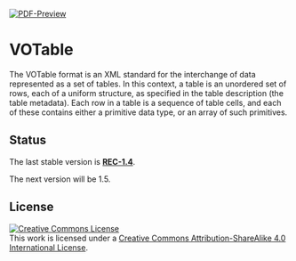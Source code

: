 [![PDF-Preview](https://img.shields.io/badge/Preview-PDF-blue)](../../releases/download/auto-pdf-preview/VOTable-draft.pdf)

# VOTable
The VOTable format is an XML standard for the interchange of data represented as a set of tables. In this context, a table is an unordered set of rows, each of a uniform structure, as specified in the table description (the table metadata). Each row in a table is a sequence of table cells, and each of these contains either a primitive data type, or an array of such primitives.

## Status

The last stable version is
**[REC-1.4](https://www.ivoa.net/documents/VOTable/20191021/)**.

The next version will be 1.5.

## License

<a rel="license" href="http://creativecommons.org/licenses/by-sa/4.0/">
  <img alt="Creative Commons License" style="border-width:0" src="https://i.creativecommons.org/l/by-sa/4.0/88x31.png" /></a>
  <br />
  This work is licensed under a <a rel="license" href="http://creativecommons.org/licenses/by-sa/4.0/">
  Creative Commons Attribution-ShareAlike 4.0 International License</a>.
  
